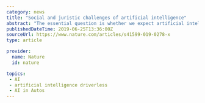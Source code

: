 ```yaml
---
category: news
title: "Social and juristic challenges of artificial intelligence"
abstract: "The essential question is whether we expect artificial intelligence to be prosocial, or whether we expect it to be bent on satisfying an individual, the owner, or the company of which property it is. The meme “is my driverless car allowed to kill me to ..."
publishedDateTime: 2019-06-25T13:36:00Z
sourceUrl: https://www.nature.com/articles/s41599-019-0278-x
type: article

provider:
  name: Nature
  id: nature

topics:
 - AI
 - artificial intelligence driverless
 - AI in Autos
---
```

